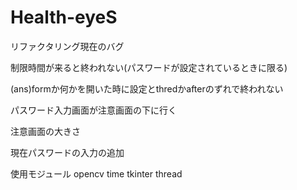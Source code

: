 # Health-eyeS
リファクタリング現在のバグ
<p>制限時間が来ると終われない(パスワードが設定されているときに限る)</p>
<p>(ans)formか何かを開いた時に設定とthredかafterのずれで終われない</p>
<p>パスワード入力画面が注意画面の下に行く</p>
<p>注意画面の大きさ</p>
<p>現在パスワードの入力の追加</p>


使用モジュール
opencv
time
tkinter
thread